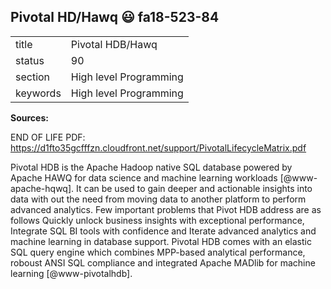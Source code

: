 ## Pivotal HD/Hawq :smiley: fa18-523-84


|          |                        |
| -------- | ---------------------- |
| title    | Pivotal HDB/Hawq       | 
| status   | 90                     |
| section  | High level Programming |
| keywords | High level Programming |



**Sources:**

END OF LIFE PDF: https://d1fto35gcfffzn.cloudfront.net/support/PivotalLifecycleMatrix.pdf


Pivotal HDB is the Apache Hadoop native SQL database powered by Apache
HAWQ for data science and machine learning workloads
[@www-apache-hqwq]. It can be used to gain deeper and actionable
insights into data with out the need from moving data to another
platform to perform advanced analytics. Few important problems that
Pivot HDB address are as follows Quickly unlock business insights with
exceptional performance, Integrate SQL BI tools with confidence and
Iterate advanced analytics and machine learning in database
support. Pivotal HDB comes with an elastic SQL query engine which
combines MPP-based analytical performance, roboust ANSI SQL compliance
and integrated Apache MADlib for machine learning
[@www-pivotalhdb].
